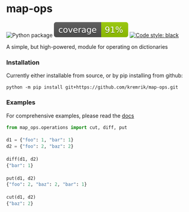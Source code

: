 # map-ops
![Python package](https://github.com/kremrik/map-ops/workflows/Python%20package/badge.svg)
![coverage](images/coverage.svg)
[![Code style: black](https://img.shields.io/badge/code%20style-black-000000.svg)](https://github.com/psf/black)

A simple, but high-powered, module for operating on dictionaries

### Installation
Currently either installable from source, or by pip installing from github:
```
python -m pip install git+https://github.com/kremrik/map-ops.git
```

### Examples
For comprehensive examples, please read the [docs](https://kremrik.github.io/map-ops/)

```python
from map_ops.operations import cut, diff, put

d1 = {"foo": 1, "bar": 1}
d2 = {"foo": 2, "baz": 2}

diff(d1, d2)
{"bar": 1}

put(d1, d2)
{"foo": 2, "baz": 2, "bar": 1}

cut(d1, d2)
{"baz": 2}
```
